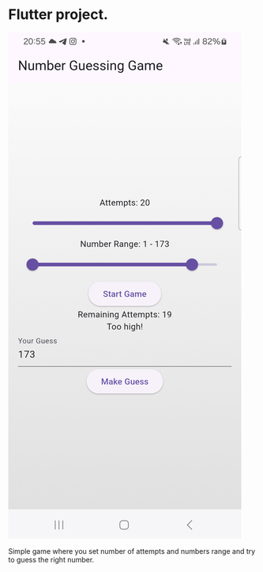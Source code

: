 # Flutter project.

![Screenshot](./screenshot.png)

Simple game where you set number of attempts and numbers range and try to guess the right number.